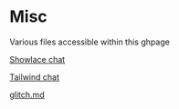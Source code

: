 # Misc
Various files accessible within this ghpage

[Showlace chat](https://backspaces.github.io/misc/shoelace/shoelaceChat.html)

[Tailwind chat](https://backspaces.github.io/misc/tailwind/tailwindChat.html)

[glitch.md](https://backspaces.github.io/misc/docs/glitch.md)
